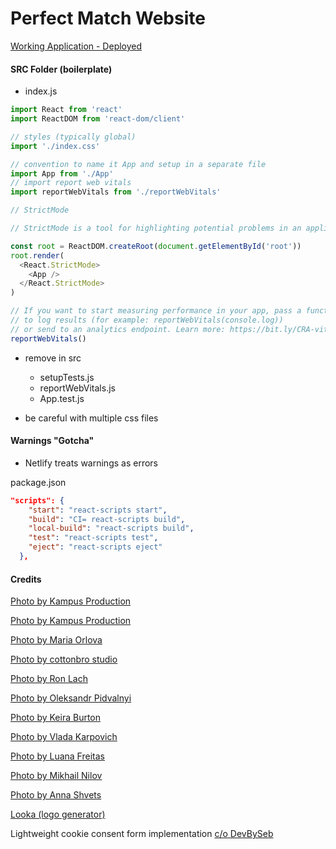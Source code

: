 # Perfect Match Website

[Working Application - Deployed](https://perfectmatchnannyagency.com/)

#### SRC Folder (boilerplate)

- index.js

```js
import React from 'react'
import ReactDOM from 'react-dom/client'

// styles (typically global)
import './index.css'

// convention to name it App and setup in a separate file
import App from './App'
// import report web vitals
import reportWebVitals from './reportWebVitals'

// StrictMode

// StrictMode is a tool for highlighting potential problems in an application.Activates additional checks and warnings for its descendants.Runs only in Development, does not impact the production build. RENDERS TWICE !!! Possible to remove.

const root = ReactDOM.createRoot(document.getElementById('root'))
root.render(
  <React.StrictMode>
    <App />
  </React.StrictMode>
)

// If you want to start measuring performance in your app, pass a function
// to log results (for example: reportWebVitals(console.log))
// or send to an analytics endpoint. Learn more: https://bit.ly/CRA-vitals
reportWebVitals()
```

- remove in src

  - setupTests.js
  - reportWebVitals.js
  - App.test.js

- be careful with multiple css files


#### Warnings "Gotcha"

- Netlify treats warnings as errors

package.json

```json
"scripts": {
    "start": "react-scripts start",
    "build": "CI= react-scripts build",
    "local-build": "react-scripts build",
    "test": "react-scripts test",
    "eject": "react-scripts eject"
  },
```

#### Credits

[Photo by Kampus Production](https://www.pexels.com/photo/a-woman-doing-babysitter-7414391/)

[Photo by Kampus Production](https://www.pexels.com/photo/nanny-and-kids-sitting-on-green-grass-8954794/)

[Photo by Maria Orlova](https://www.pexels.com/photo/happy-mother-with-son-on-arms-in-park-4947596/)

[Photo by cottonbro studio](https://www.pexels.com/photo/babysitter-with-boy-6986435/)

[Photo by Ron Lach](https://www.pexels.com/photo/boy-sitting-on-a-woman-s-lap-9478793/)

[Photo by Oleksandr Pidvalnyi](https://www.pexels.com/photo/blue-jeans-3036405/)

[Photo by Keira Burton](https://www.pexels.com/photo/happy-mother-learning-black-baby-walking-6624243/)

[Photo by Vlada Karpovich](https://www.pexels.com/photo/a-little-girl-hugging-her-parents-4609046/)

[Photo by Luana Freitas](https://www.pexels.com/photo/portrait-of-a-smiling-boy-15466135/)

[Photo by Mikhail Nilov](https://www.pexels.com/photo/girl-lying-on-top-of-an-elderly-woman-8307442/)

[Photo by Anna Shvets](https://www.pexels.com/photo/elderly-woman-sitting-on-sofa-with-children-11378068/)

[Looka (logo generator)](https://looka.com/dashboard)

Lightweight cookie consent form implementation [c/o DevBySeb](https://www.devbyseb.com/article/how-to-create-a-cookie-consent-form-in-react-a-step-by-step-guide)
